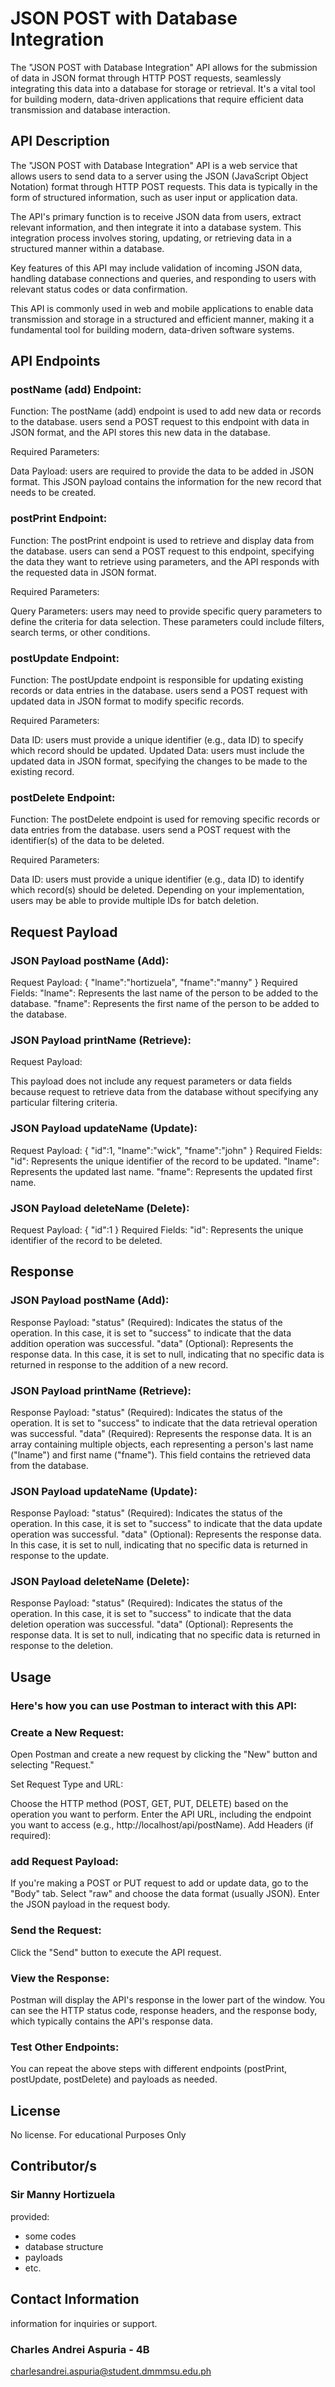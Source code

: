 # JSON POST with Database Integration

The "JSON POST with Database Integration" API allows for the submission of data in JSON format through HTTP POST requests, seamlessly integrating this data into a database for storage or retrieval. It's a vital tool for building modern, data-driven applications that require efficient data transmission and database interaction.

## API Description

The "JSON POST with Database Integration" API is a web service that allows users to send data to a server using the JSON (JavaScript Object Notation) format through HTTP POST requests. This data is typically in the form of structured information, such as user input or application data.

The API's primary function is to receive JSON data from users, extract relevant information, and then integrate it into a database system. This integration process involves storing, updating, or retrieving data in a structured manner within a database.

Key features of this API may include validation of incoming JSON data, handling database connections and queries, and responding to users with relevant status codes or data confirmation.

This API is commonly used in web and mobile applications to enable data transmission and storage in a structured and efficient manner, making it a fundamental tool for building modern, data-driven software systems.

## API Endpoints

### postName (add) Endpoint:

Function: The postName (add) endpoint is used to add new data or records to the database. users send a POST request to this endpoint with data in JSON format, and the API stores this new data in the database.

Required Parameters:

Data Payload: users are required to provide the data to be added in JSON format. This JSON payload contains the information for the new record that needs to be created.

### postPrint Endpoint:

Function: The postPrint endpoint is used to retrieve and display data from the database. users can send a POST request to this endpoint, specifying the data they want to retrieve using parameters, and the API responds with the requested data in JSON format.

Required Parameters:

Query Parameters: users may need to provide specific query parameters to define the criteria for data selection. These parameters could include filters, search terms, or other conditions.

### postUpdate Endpoint:

Function: The postUpdate endpoint is responsible for updating existing records or data entries in the database. users send a POST request with updated data in JSON format to modify specific records.

Required Parameters:

Data ID: users must provide a unique identifier (e.g., data ID) to specify which record should be updated.
Updated Data: users must include the updated data in JSON format, specifying the changes to be made to the existing record.

### postDelete Endpoint:

Function: The postDelete endpoint is used for removing specific records or data entries from the database. users send a POST request with the identifier(s) of the data to be deleted.

Required Parameters:

Data ID: users must provide a unique identifier (e.g., data ID) to identify which record(s) should be deleted. Depending on your implementation, users may be able to provide multiple IDs for batch deletion.

## Request Payload

### JSON Payload postName (Add):

Request Payload:
{
"lname":"hortizuela",
"fname":"manny"
}
Required Fields:
"lname": Represents the last name of the person to be added to the database.
"fname": Represents the first name of the person to be added to the database.

### JSON Payload printName (Retrieve):

Request Payload:

This payload does not include any request parameters or data fields because request to retrieve data from the database without specifying any particular filtering criteria.

### JSON Payload updateName (Update):

Request Payload:
{
"id":1,
"lname":"wick",
"fname":"john"
}
Required Fields:
"id": Represents the unique identifier of the record to be updated.
"lname": Represents the updated last name.
"fname": Represents the updated first name.

### JSON Payload deleteName (Delete):

Request Payload:
{
"id":1
}
Required Fields:
"id": Represents the unique identifier of the record to be deleted.

## Response

### JSON Payload postName (Add):

Response Payload:
"status" (Required): Indicates the status of the operation. In this case, it is set to "success" to indicate that the data addition operation was successful.
"data" (Optional): Represents the response data. In this case, it is set to null, indicating that no specific data is returned in response to the addition of a new record.

### JSON Payload printName (Retrieve):

Response Payload:
"status" (Required): Indicates the status of the operation. It is set to "success" to indicate that the data retrieval operation was successful.
"data" (Required): Represents the response data. It is an array containing multiple objects, each representing a person's last name ("lname") and first name ("fname"). This field contains the retrieved data from the database.

### JSON Payload updateName (Update):

Response Payload:
"status" (Required): Indicates the status of the operation. In this case, it is set to "success" to indicate that the data update operation was successful.
"data" (Optional): Represents the response data. In this case, it is set to null, indicating that no specific data is returned in response to the update.

### JSON Payload deleteName (Delete):

Response Payload:
"status" (Required): Indicates the status of the operation. In this case, it is set to "success" to indicate that the data deletion operation was successful.
"data" (Optional): Represents the response data. It is set to null, indicating that no specific data is returned in response to the deletion.

## Usage

### Here's how you can use Postman to interact with this API:

### Create a New Request:

Open Postman and create a new request by clicking the "New" button and selecting "Request."

Set Request Type and URL:

Choose the HTTP method (POST, GET, PUT, DELETE) based on the operation you want to perform.
Enter the API URL, including the endpoint you want to access (e.g., http://localhost/api/postName).
Add Headers (if required):

### add Request Payload:

If you're making a POST or PUT request to add or update data, go to the "Body" tab.
Select "raw" and choose the data format (usually JSON).
Enter the JSON payload in the request body.

### Send the Request:

Click the "Send" button to execute the API request.

### View the Response:

Postman will display the API's response in the lower part of the window. You can see the HTTP status code, response headers, and the response body, which typically contains the API's response data.

### Test Other Endpoints:

You can repeat the above steps with different endpoints (postPrint, postUpdate, postDelete) and payloads as needed.

## License

No license.
For educational Purposes Only

## Contributor/s

### Sir Manny Hortizuela

provided:

- some codes
- database structure
- payloads
- etc.

## Contact Information

information for inquiries or support.

### Charles Andrei Aspuria - 4B

charlesandrei.aspuria@student.dmmmsu.edu.ph
